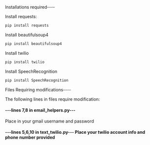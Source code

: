 Installations required----

Install requests:
```bash
pip install requests
```

Install beautifulsoup4
```bash
pip install beautifulsoup4
```

Install twilio
```bash
pip install twilio
```

Install SpeechRecognition
```bash
pip install SpeechRecognition
```

Files Requiring modifications----

The following lines in files require modification:

#### ---lines 7,8 in email_helpers.py--- 
Place in your gmail username and password

#### ---lines 5,6,10 in text_twilio.py--- Place your twilio account info and phone number provided
